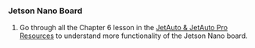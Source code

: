 

### Jetson Nano Board

1. Go through all the Chapter 6 lesson in the [JetAuto & JetAuto Pro Resources](https://drive.google.com/drive/folders/16pwHYO8rK-22oAzStc7-olP9Weq7AbzY) to understand more functionality of the Jetson Nano board.